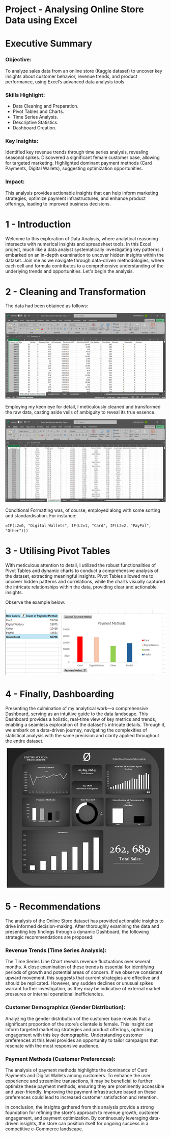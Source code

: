 # Project - Analysing Online Store Data using Excel

# Executive Summary
### Objective:
To analyze sales data from an online store (Kaggle dataset) to uncover key insights about customer behavior, revenue trends, and product performance, using Excel’s advanced data analysis tools.

### Skills Highlight:
- Data Cleaning and Preparation.
- Pivot Tables and Charts.
- Time Series Analysis.
- Descriptive Statistics.
- Dashboard Creation.

### Key Insights:
Identified key revenue trends through time series analysis, revealing seasonal spikes.
Discovered a significant female customer base, allowing for targeted marketing.
Highlighted dominant payment methods (Card Payments, Digital Wallets), suggesting optimization opportunities.

### Impact:
This analysis provides actionable insights that can help inform marketing strategies, optimize payment infrastructures, and enhance product offerings, leading to improved business decisions.

# 1 - Introduction
Welcome to this exploration of Data Analysis, where analytical reasoning intersects with numerical insights and spreadsheet tools. In this Excel project, much like a data analyst systematically investigating key patterns, I embarked on an in-depth examination to uncover hidden insights within the dataset. Join me as we navigate through data-driven methodologies, where each cell and formula contributes to a comprehensive understanding of the underlying trends and opportunities. Let's begin the analysis.

# 2 - Cleaning and Transformation
The data had been obtained as follows:
<p align="center">
<img src="RAW DATA.png">
</p>

Employing my keen eye for detail, I meticulously cleaned and transformed the raw data, casting aside veils of ambiguity to reveal its true essence.

<p align="center">
<img src="CLEAN DATA.png">
</p>

Conditional Formatting was, of course, employed along with some sorting and standardisation. For instance:
```excel
=IF(L2=0, "Digital Wallets", IF(L2=1, "Card", IF(L2=2, "PayPal", "Other")))
```

# 3 - Utilising Pivot Tables
With meticulous attention to detail, I utilized the robust functionalities of Pivot Tables and dynamic charts to conduct a comprehensive analysis of the dataset, extracting meaningful insights. Pivot Tables allowed me to uncover hidden patterns and correlations, while the charts visually captured the intricate relationships within the data, providing clear and actionable insights.

Observe the example below:

<p align="center">
<img src="PAYMENT METHOD.png">
</p>

# 4 - Finally, Dashboarding
Presenting the culmination of my analytical work—a comprehensive Dashboard, serving as an intuitive guide to the data landscape. This Dashboard provides a holistic, real-time view of key metrics and trends, enabling a seamless exploration of the dataset's intricate details. Through it, we embark on a data-driven journey, navigating the complexities of statistical analysis with the same precision and clarity applied throughout the entire dataset.

<p align="center">
<img src="DASHBOARD - FINAL.png">
</p>

# 5 - Recommendations
The analysis of the Online Store dataset has provided actionable insights to drive informed decision-making. After thoroughly examining the data and presenting key findings through a dynamic Dashboard, the following strategic recommendations are proposed:

### Revenue Trends (Time Series Analysis):
The Time Series Line Chart reveals revenue fluctuations over several months. A close examination of these trends is essential for identifying periods of growth and potential areas of concern. If we observe consistent upward movement, this suggests that current strategies are effective and should be replicated. However, any sudden declines or unusual spikes warrant further investigation, as they may be indicative of external market pressures or internal operational inefficiencies.

### Customer Demographics (Gender Distribution):
Analyzing the gender distribution of the customer base reveals that a significant proportion of the store’s clientele is female. This insight can inform targeted marketing strategies and product offerings, optimizing engagement with this key demographic. Understanding customer preferences at this level provides an opportunity to tailor campaigns that resonate with the most responsive audience.

### Payment Methods (Customer Preferences):
The analysis of payment methods highlights the dominance of Card Payments and Digital Wallets among customers. To enhance the user experience and streamline transactions, it may be beneficial to further optimize these payment methods, ensuring they are prominently accessible and user-friendly. Improving the payment infrastructure based on these preferences could lead to increased customer satisfaction and retention.

In conclusion, the insights gathered from this analysis provide a strong foundation for refining the store's approach to revenue growth, customer engagement, and payment optimization. By continuously leveraging data-driven insights, the store can position itself for ongoing success in a competitive e-Commerce landscape.
